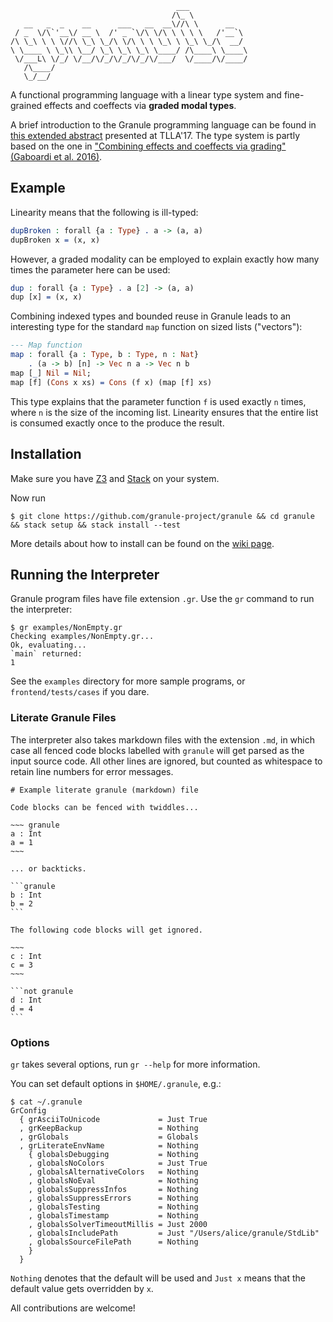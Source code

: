```
                                     ___
                                    /\_ \
   __   _  _    __      ___   __  __\//\ \      __
 / _  \/\`'__\/ __ \  /' _ `\/\ \/\ \ \ \ \   /'__`\
/\ \_\ \ \ \//\ \_\ \_/\ \/\ \ \ \_\ \ \_\ \_/\  __/
\ \____ \ \_\\ \__/ \_\ \_\ \_\ \____/ /\____\ \____\
 \/___L\ \/_/ \/__/\/_/\/_/\/_/\/___/  \/____/\/____/
   /\____/
   \_/__/
```

A functional programming language with a linear type system and fine-grained effects and coeffects via **graded modal types**.

A brief introduction to the Granule programming language can be found in [this extended abstract](http://www.cs.ox.ac.uk/conferences/fscd2017/preproceedings_unprotected/TLLA_Orchard.pdf) presented at TLLA'17. The type system is partly based on the one in ["Combining effects and coeffects via grading" (Gaboardi et al. 2016)](https://www.cs.kent.ac.uk/people/staff/dao7/publ/combining-effects-and-coeffects-icfp16.pdf).

## Example

Linearity means that the following is ill-typed:

```idris
dupBroken : forall {a : Type} . a -> (a, a)
dupBroken x = (x, x)
```

However, a graded modality can be employed to explain exactly how many times the
parameter here can be used:

```idris
dup : forall {a : Type} . a [2] -> (a, a)
dup [x] = (x, x)
```

Combining indexed types and bounded reuse in Granule leads to an interesting type
for the standard `map` function on sized lists ("vectors"):

```idris
--- Map function
map : forall {a : Type, b : Type, n : Nat}
    . (a -> b) [n] -> Vec n a -> Vec n b
map [_] Nil = Nil;
map [f] (Cons x xs) = Cons (f x) (map [f] xs)
```

This type explains that the parameter function `f` is used exactly `n` times, where `n` is the size
of the incoming list. Linearity ensures that the entire list is consumed exactly
once to the produce the result.

## Installation

Make sure you have [Z3](https://github.com/Z3Prover/z3) and [Stack](https://docs.haskellstack.org/en/stable/README/) on your system.

Now run

    $ git clone https://github.com/granule-project/granule && cd granule && stack setup && stack install --test

More details about how to install can be found on the [wiki page](https://github.com/granule-project/granule/wiki/Installing-Granule).

## Running the Interpreter

Granule program files have file extension `.gr`. Use the `gr` command to run the interpreter:

    $ gr examples/NonEmpty.gr
    Checking examples/NonEmpty.gr...
    Ok, evaluating...
    `main` returned:
    1

See the `examples` directory for more sample programs, or `frontend/tests/cases`
if you dare.

### Literate Granule Files

The interpreter also takes markdown files with the extension `.md`, in which
case all fenced code blocks labelled with `granule` will get parsed as the input
source code. All other lines are ignored, but counted as whitespace to retain
line numbers for error messages.

    # Example literate granule (markdown) file

    Code blocks can be fenced with twiddles...

    ~~~ granule
    a : Int
    a = 1
    ~~~

    ... or backticks.

    ```granule
    b : Int
    b = 2
    ```

    The following code blocks will get ignored.

    ~~~
    c : Int
    c = 3
    ~~~

    ```not granule
    d : Int
    d = 4
    ```



### Options

`gr` takes several options, run `gr --help` for more information.

You can set default options in `$HOME/.granule`, e.g.:

```
$ cat ~/.granule
GrConfig
  { grAsciiToUnicode             = Just True
  , grKeepBackup                 = Nothing
  , grGlobals                    = Globals
  , grLiterateEnvName            = Nothing
    { globalsDebugging           = Nothing
    , globalsNoColors            = Just True
    , globalsAlternativeColors   = Nothing
    , globalsNoEval              = Nothing
    , globalsSuppressInfos       = Nothing
    , globalsSuppressErrors      = Nothing
    , globalsTesting             = Nothing
    , globalsTimestamp           = Nothing
    , globalsSolverTimeoutMillis = Just 2000
    , globalsIncludePath         = Just "/Users/alice/granule/StdLib"
    , globalsSourceFilePath      = Nothing
    }
  }
```

`Nothing` denotes that the default will be used and `Just x` means that the
default value gets overridden by `x`.

All contributions are welcome!
